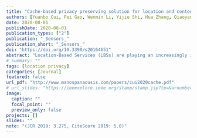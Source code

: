 ```yaml
---
title: "Cache-based privacy preserving solution for location and content protection in location-based services"
authors: [Yuanbo Cui, Fei Gao, Wenmin Li, Yijie Shi, Hua Zhang, Qiaoyan Wen, Emmanouil Panaousis]
date: 2020-08-01
publishDate: 2020-08-01
publication_types: ["2"]
publication: "_Sensors_"
publication_short: "_Sensors_"
doi: "https://doi.org/10.3390/s20164651"
abstract: "Location-Based Services (LBSs) are playing an increasingly important role in people’s daily activities nowadays. While enjoying the convenience provided by LBSs, users may lose privacy since they report their personal information to the untrusted LBS server. Although many approaches have been proposed to preserve users’ privacy, most of them just focus on the user’s location privacy, but do not consider the query privacy. Moreover, many existing approaches rely heavily on a trusted third-party (TTP) server, which may suffer from a single point of failure. To solve the problems above, in this paper we propose a Cache-Based Privacy-Preserving (CBPP) solution for users in LBSs. Different from the previous approaches, the proposed CBPP solution protects location privacy and query privacy simultaneously, while avoiding the problem of TTP server by having users collaborating with each other in a mobile peer-to-peer (P2P) environment. In the CBPP solution, each user keeps a buffer in his mobile device (e.g., smartphone) to record service data and acts as a micro TTP server. When a user needs LBSs, he sends a query to his neighbors first to seek for an answer. The user only contacts the LBS server when he cannot obtain the required service data from his neighbors. In this way, the user reduces the number of queries sent to the LBS server. We argue that the fewer queries are submitted to the LBS server, the less the user’s privacy is exposed. To users who have to send live queries to the LBS server, we employ the l-diversity, a powerful privacy protection definition that can guarantee the user’s privacy against attackers using background knowledge, to further protect their privacy. Evaluation results show that the proposed CBPP solution can effectively protect users’ location and query privacy with a lower communication cost and better quality of service."
# summary: ""
tags: [location privacy]
categories: [Journal]
featured: false
url_pdf: "http://www.manospanaousis.com/papers/cui2020cache.pdf"
# url_slides: "https://ieeexplore.ieee.org/stamp/stamp.jsp?tp=&arnumber=8894107"
image:
  caption: ""
  focal_point: ""
  preview_only: false
projects: []
slides: ""
note: "(JCR 2019: 3.275, CiteScore 2019: 5.8)"
---
```

